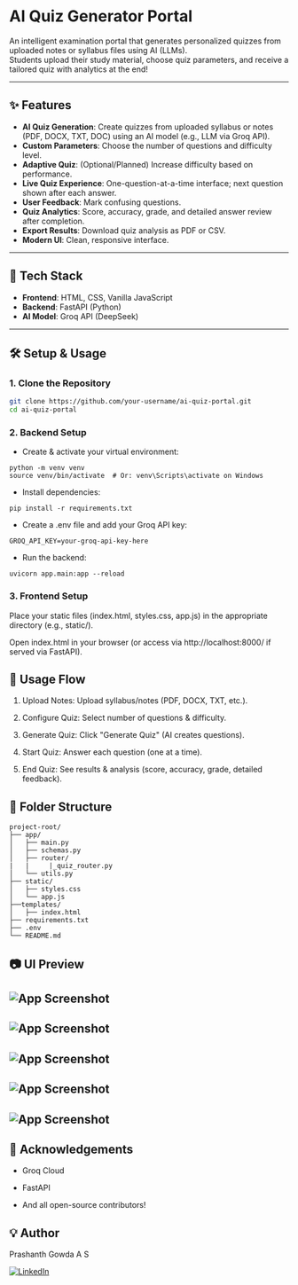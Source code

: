 # AI Quiz Generator Portal

An intelligent examination portal that generates personalized quizzes from uploaded notes or syllabus files using AI (LLMs).  
Students upload their study material, choose quiz parameters, and receive a tailored quiz with analytics at the end!

---

## ✨ Features

- **AI Quiz Generation**: Create quizzes from uploaded syllabus or notes (PDF, DOCX, TXT, DOC) using an AI model (e.g., LLM via Groq API).
- **Custom Parameters**: Choose the number of questions and difficulty level.
- **Adaptive Quiz**: (Optional/Planned) Increase difficulty based on performance.
- **Live Quiz Experience**: One-question-at-a-time interface; next question shown after each answer.
- **User Feedback**: Mark confusing questions.
- **Quiz Analytics**: Score, accuracy, grade, and detailed answer review after completion.
- **Export Results**: Download quiz analysis as PDF or CSV.
- **Modern UI**: Clean, responsive interface.

---

## 🚀 Tech Stack

- **Frontend**: HTML, CSS, Vanilla JavaScript
- **Backend**: FastAPI (Python)
- **AI Model**: Groq API (DeepSeek)

---

## 🛠️ Setup & Usage

### 1. Clone the Repository

```bash
git clone https://github.com/your-username/ai-quiz-portal.git
cd ai-quiz-portal
```

### 2. Backend Setup

- Create & activate your virtual environment:

```
python -m venv venv
source venv/bin/activate  # Or: venv\Scripts\activate on Windows
```

- Install dependencies:

```
pip install -r requirements.txt
```

- Create a .env file and add your Groq API key:

```
GROQ_API_KEY=your-groq-api-key-here
```

- Run the backend:

```
uvicorn app.main:app --reload
```

### 3. Frontend Setup

Place your static files (index.html, styles.css, app.js) in the appropriate directory (e.g., static/).

Open index.html in your browser (or access via http://localhost:8000/ if served via FastAPI).

## 📖 Usage Flow

1. Upload Notes: Upload syllabus/notes (PDF, DOCX, TXT, etc.).

2. Configure Quiz: Select number of questions & difficulty.

3. Generate Quiz: Click "Generate Quiz" (AI creates questions).

4. Start Quiz: Answer each question (one at a time).

5. End Quiz: See results & analysis (score, accuracy, grade, detailed feedback).

## 🧩 Folder Structure

```
project-root/
├── app/
│   ├── main.py
│   ├── schemas.py
│   ├── router/
|   |     |_quiz_router.py
│   └── utils.py
├── static/
│   ├── styles.css
│   └── app.js
├──templates/
│   ├── index.html
├── requirements.txt
├── .env
└── README.md
```

## 📷 UI Preview

## ![App Screenshot](/img1.png)

## ![App Screenshot](/img2.png)

## ![App Screenshot](/img3.png)

## ![App Screenshot](/img4.png)

## ![App Screenshot](/img5.png)

## 👏 Acknowledgements

- Groq Cloud

- FastAPI

- And all open-source contributors!

## 💡 Author

Prashanth Gowda A S

[![LinkedIn](https://img.shields.io/badge/LinkedIn-Profile-blue?logo=linkedin)](https://www.linkedin.com/in/prashanthgowdaas/)
